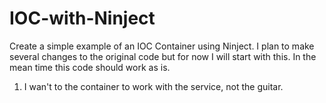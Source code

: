 IOC-with-Ninject
================

Create a simple example of an IOC Container using Ninject. I plan to make several changes to the original code but for now I will start with this. In the mean time this code should work as is.

1) I wan't to the container to work with the service, not the guitar.



